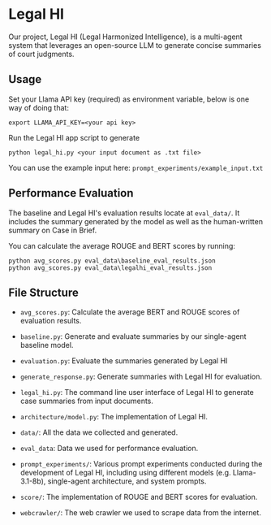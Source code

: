 # Legal HI

Our project, Legal HI (Legal Harmonized Intelligence), is a multi-agent system that leverages an open-source LLM to generate concise summaries of court judgments.

## Usage

Set your Llama API key (required) as environment variable, below is one way of doing that:
```
export LLAMA_API_KEY=<your api key>
```

Run the Legal HI app script to generate
```
python legal_hi.py <your input document as .txt file>
```

You can use the example input here: `prompt_experiments/example_input.txt`

## Performance Evaluation

The baseline and Legal HI's evaluation results locate at `eval_data/`. It includes the summary generated by the model as well as the human-written summary on Case in Brief.

You can calculate the average ROUGE and BERT scores by running:
```
python avg_scores.py eval_data\baseline_eval_results.json
python avg_scores.py eval_data\legalhi_eval_results.json
```

## File Structure

- `avg_scores.py`: Calculate the average BERT and ROUGE scores of evaluation results.

- `baseline.py`: Generate and evaluate summaries by our single-agent baseline model.

- `evaluation.py`: Evaluate the summaries generated by Legal HI

- `generate_response.py`: Generate summaries with Legal HI for evaluation.

- `legal_hi.py`: The command line user interface of Legal HI to generate case summaries from input documents.

- `architecture/model.py`: The implementation of Legal HI.

- `data/`: All the data we collected and generated.

- `eval_data`: Data we used for performance evaluation.

- `prompt_experiments/`: Various prompt experiments conducted during the development of Legal HI, including using different models (e.g. Llama-3.1-8b), single-agent architecture, and system prompts.

- `score/`: The implementation of ROUGE and BERT scores for evaluation.

- `webcrawler/`: The web crawler we used to scrape data from the internet.
